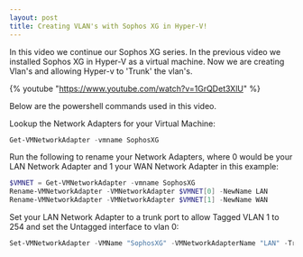 ```yaml
---
layout: post
title: Creating VLAN's with Sophos XG in Hyper-V!
---
```

In this video we continue our Sophos XG series. In the previous video we installed Sophos XG in Hyper-V as a virtual machine.
Now we are creating Vlan's and allowing Hyper-v to 'Trunk' the vlan's.

{% youtube "https://www.youtube.com/watch?v=1GrQDet3XlU" %}


Below are the powershell commands used in this video.

Lookup the Network Adapters for your Virtual Machine:
```powershell
Get-VMNetworkAdapter -vmname SophosXG
```

Run the following to rename your Network Adapters, where 0 would be your LAN Network Adapter and 1 your WAN Network Adapter in this example:
```powershell
$VMNET = Get-VMNetworkAdapter -vmname SophosXG
Rename-VMNetworkAdapter -VMNetworkAdapter $VMNET[0] -NewName LAN
Rename-VMNetworkAdapter -VMNetworkAdapter $VMNET[1] -NewName WAN
```

Set your LAN Network Adapter to a trunk port to allow Tagged VLAN 1 to 254 and set the Untagged interface to vlan 0:
```powershell
Set-VMNetworkAdapter -VMName "SophosXG" -VMNetworkAdapterName "LAN" -Trunk -Allowedvlanidlist 1-254 -nativevlanid 0
```